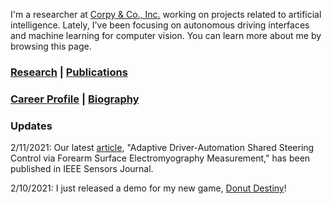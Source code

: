 I'm a researcher at [Corpy & Co., Inc.](https://corpy.co/) working on projects related to artificial intelligence. Lately, I've been focusing on autonomous driving interfaces and machine learning for computer vision. You can learn more about me by browsing this page.  

### [Research](https://www.researchgate.net/profile/Edric_John_Nacpil) | [Publications](https://scholar.google.com/citations?user=VsIG-gcAAAAJ&hl=en)
### [Career Profile](https://www.linkedin.com/in/edric-john-cruz-nacpil-8137a46a/) | [Biography](https://azukipan.github.io/edricjohnnacpil/biography/)

### Updates

2/11/2021: Our latest [article](https://www.doi.org/10.1109/JSEN.2020.3035169), "Adaptive Driver-Automation Shared Steering Control via Forearm Surface Electromyography Measurement," has been published in IEEE Sensors Journal.

2/10/2021: I just released a demo for my new game, [Donut Destiny](https://playcanv.as/b/XaJwYdIr/)!
